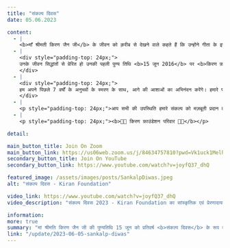 ```yaml
---
title: "संकल्प दिवस"
date: 05.06.2023

content:
  - |
    <b>माँ श्रीमती किरण जैन जी</b> के जीवन को क़रीब से देखने वाले कहते हैं कि उन्होंने गीता के इस प्रसिद्ध श्लोक को जीवंत देखा है। वो कठिन से कठिन परिस्थितियों में भी अपने कर्म का निष्काम पालन करती रहीं।
  - |
    <div style="padding-top: 24px;">
    उनके जीवन सिद्धांतों से प्रेरित हो उनकी पहली पुण्य तिथि <b>15 जून 2016</b> पर <b>किरण फ़ाउंडेशन</b> की संस्थापना की गयी। हम किरण फाउंडेशन की स्थापना के सफलतापूर्वक <b>7 वर्ष</b> पूर्ण होने एवं <b>8वें वर्ष</b> में प्रवेश के अवसर पर आप को स्नेहपूर्वक आमंत्रित करते 
    </div>
  - |
    <div style="padding-top: 24px;">
    हम अपने पिछले 7 वर्षों के अनुभवों के स्मरण के साथ, आगे की आशाओं का अभिनंदन करेंगे। हमारे परिवार के सदस्य इस अवसर पर सांस्कृतिक, प्रेरणादायक एवं ज्ञानवर्धक कार्यक्रम प्रस्तुत 
    </div>
  - |
    <p style="padding-top: 24px;">आप सभी की उपस्थिति हमारे संकल्प को मज़बूती प्रदान करेगी।</p>
  - |
    <p style="padding-top: 24px;"><b>🙏🏻 किरण फ़ाउंडेशन परिवार 🙏🏻</b></p>

detail:

main_button_title: Join On Zoom
main_button_link: https://us06web.zoom.us/j/84634757810?pwd=Vk1uck1MelhRMXhEZjBuNTI2eXJmQT09
secondary_button_title: Join On YouTube
secondary_button_link: https://www.youtube.com/watch?v=joyfQ37_dhQ

featured_image: /assets/images/posts/SankalpDiwas.jpeg
alt: "संकल्प दिवस - Kiran Foundation"

video_link: https://www.youtube.com/watch?v=joyfQ37_dhQ
video_description: "संकल्प दिवस 2023 - Kiran Foundation का सांस्कृतिक एवं प्रेरणादायक कार्यक्रम"

information:
more: true
summary: "मां श्रीमति किरण जैन जी की पुण्यतिथि 15 जून को प्रतिवर्ष <b>संकल्प दिवस</b> के रूप में मनाया जाता है।"
link: "/update/2023-06-05-sankalp-diwas"
---
```

